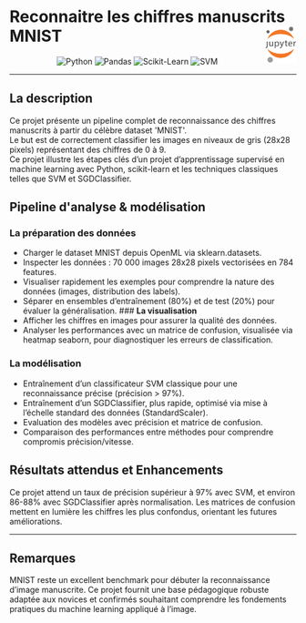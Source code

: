 # **Reconnaitre les chiffres manuscrits MNIST**<a href="../../"><img align="right" src="https://github.com/MiKL5/Python/blob/master/assets/logo/Jupyter.svg" alt="Jupyter" height="64px"></a>
<div align="center">

![Python](https://img.shields.io/badge/python-3.13-blue?style=flat&logo=python&logoColor=ffd43b) 
![Pandas](https://img.shields.io/badge/pandas-Data_Analysis-150458?style=flat&logo=pandas&logoColor=white) 
![Scikit-Learn](https://img.shields.io/badge/scikit--learn-Machine_Learning-F7931E?style=flat&logo=scikit-learn&logoColor=white) 
![SVM](https://img.shields.io/badge/SVM-Classification-EE4C2C?style=flat&logo=scikit-learn&logoColor=white)
<!-- ![MIT License](https://img.shields.io/badge/License-MIT-blue.svg) -->

</div><hr>

## **La description**
Ce projet présente un pipeline complet de reconnaissance des chiffres manuscrits à partir du célèbre dataset 'MNIST'.  
Le but est de correctement classifier les images en niveaux de gris (28x28 pixels) représentant des chiffres de 0 à 9.  
Ce projet illustre les étapes clés d’un projet d’apprentissage supervisé en machine learning avec Python, scikit-learn et les techniques classiques telles que SVM et SGDClassifier.
## **Pipeline d'analyse & modélisation**
### **La préparation des données**
* Charger le dataset MNIST depuis OpenML via sklearn.datasets.
* Inspecter les données : 70 000 images 28x28 pixels vectorisées en 784 features.
* Visualiser rapidement les exemples pour comprendre la nature des données (images, distribution des labels).
* Séparer en ensembles d’entraînement (80%) et de test (20%) pour évaluer la généralisation.
### **La visualisation**
* Afficher les chiffres en images pour assurer la qualité des données.
* Analyser les performances avec un matrice de confusion, visualisée via heatmap seaborn, pour diagnostiquer les erreurs de classification.
### **La modélisation**
* Entraînement d’un classificateur SVM classique pour une reconnaissance précise (précision > 97%).
* Entraînement d’un SGDClassifier, plus rapide, optimisé via mise à l’échelle standard des données (StandardScaler).
* Evaluation des modèles avec précision et matrice de confusion.
* Comparaison des performances entre méthodes pour comprendre compromis précision/vitesse.

## **Résultats attendus et Enhancements**
Ce projet attend un taux de précision supérieur à 97% avec SVM, et environ 86-88% avec SGDClassifier après normalisation. Les matrices de confusion mettent en lumière les chiffres les plus confondus, orientant les futures améliorations.
<!-- ## **Améliorations possibles**
* Intégration de réseaux de neurones convolutionnels (CNN) pour accroitre les performances ;
* Augmenter les données pour une généralisation renforcée ;
* Crer une interface utilisateur pour tester en temps réel. -->
<!-- ___
## **Licence**
Ce projet est libre, les sources sont accessibles pour étude et reproduction. Merci de citer les sources de données et bibliothèques utilisées. -->
___
## **Remarques**
MNIST reste un excellent benchmark pour débuter la reconnaissance d’image manuscrite. Ce projet fournit une base pédagogique robuste adaptée aux novices et confirmés souhaitant comprendre les fondements pratiques du machine learning appliqué à l’image.